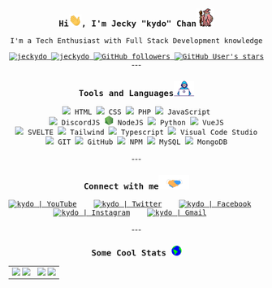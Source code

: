 <body>
  <div align="center">
    <h3><samp> Hi<img src="https://github.com/jeckydo/jeckydo/blob/main/Assets/Hi.gif" width="25px">, I'm Jecky "kydo" Chan<img src="https://github.com/jeckydo/jeckydo/blob/main/Assets/gandalf_parrot.gif" width="35px"> </samp></h3>
    <samp>
    <p>I'm a Tech Enthusiast with Full Stack Development knowledge</p>
    <a href="https://github.com/jeckydo/" target="_blank">
    <img height="18"
      src="https://komarev.com/ghpvc/?username=jeckydo&label=Profile%20views&style=flat-square" alt="jeckydo"/>
    <img height="18"
      src="https://img.shields.io/badge/isActive-true-blue?style=flat-square" alt="jeckydo"/>
    <img height="18"
      src="https://img.shields.io/github/followers/jeckydo?style=social" alt="GitHub followers"/>
    <img height="18"
      src="https://img.shields.io/github/stars/jeckydo?affiliations=OWNER%2CCOLLABORATOR&label=User+stars&style=social" alt="GitHub User's stars"/>
    </a>
    </samp>
  </div>
  <div align="center">
    ---
    <h3><samp> Tools and Languages<img src="https://github.com/jeckydo/jeckydo/blob/main/Assets/Developer.gif" width="40px"> </samp></h3>
      <samp>
        <img height="18"
          src="https://cdn-icons-png.flaticon.com/512/1051/1051277.png"> 
        HTML
        <img height="18"
          src="https://cdn-icons-png.flaticon.com/512/732/732190.png">
        CSS
        <img height="18"
          src="https://cdn.iconscout.com/icon/free/png-256/free-php-2038871-1720084.png">
        PHP
        <img height="18"
          src="https://cdn.icon-icons.com/icons2/2415/PNG/512/javascript_original_logo_icon_146455.png">
        JavaScript
        <br />
        <img height="18"
          src="https://discordjs.guide/meta-image.png">
        DiscordJS
        <img height="18"
          src="https://raw.githubusercontent.com/github/explore/80688e429a7d4ef2fca1e82350fe8e3517d3494d/topics/nodejs/nodejs.png">
        NodeJS
        <img height="18"
          src="https://cdn.worldvectorlogo.com/logos/python-5.svg">
        Python
        <img height="18"
          src="https://cdn.iconscout.com/icon/free/png-256/free-vue-282497.png">
        VueJS
        <br />
        <img height="18"
          src="https://cdn.worldvectorlogo.com/logos/svelte-1.svg">
        SVELTE
        <img height="18"
          src="https://upload.wikimedia.org/wikipedia/commons/d/d5/Tailwind_CSS_Logo.svg">
        Tailwind
        <img height="18"
          src="https://cdn.worldvectorlogo.com/logos/typescript.svg">
        Typescript
        <img height="18"
          src="https://cdn.worldvectorlogo.com/logos/visual-studio-code-1.svg">
        Visual Code Studio
        <br />
        <img height="18"
          src="https://git-scm.com/images/logos/downloads/Git-Icon-1788C.png">
        GIT
        <img height="18"
          src="https://cdn-icons-png.flaticon.com/512/25/25231.png">
        GitHub
        <img height="18"
          src="https://cdn.iconscout.com/icon/free/png-256/free-npm-3-1175132.png">
        NPM
        <img height="18"
          src="https://cdn-icons-png.flaticon.com/512/5968/5968313.png">
        MySQL
        <img height="18"
          src="https://cdn.worldvectorlogo.com/logos/mongodb-icon-1.svg">
        MongoDB
      </samp>
  </div>
  <div align="center">
    <br>
    ---
    <h3><samp> Connect with me<img src="https://github.com/jeckydo/jeckydo/blob/main/Assets/Handshake.gif" width="60px"> </samp></h3>
    <samp>
    <a href="https://www.youtube.com/channel/UCUx44WRdG-dDt5NFlOqhNFA">
      <img alt="kydo | YouTube" width="18px" src="https://cdn-icons-png.flaticon.com/128/174/174883.png" /></a> &nbsp;&nbsp;
    <a href="https://twitter.com/jeckydo_o">
      <img alt="kydo | Twitter" width="18px" src="https://cdn-icons-png.flaticon.com/128/733/733579.png" /></a> &nbsp;&nbsp;
    <a href="https://www.facebook.com/jecvky/">
      <img alt="kydo | Facebook" width="18px" src="https://cdn-icons-png.flaticon.com/128/733/733547.png" /></a> &nbsp;&nbsp;
    <a href="https://www.instagram.com/jecvky/">
      <img alt="kydo | Instagram" width="18px" src="https://cdn-icons-png.flaticon.com/128/174/174855.png" /></a> &nbsp;&nbsp;
    <a href="mailto:contact@kydo.lol">
      <img alt="kydo | Gmail" width="18px" src="https://cdn-icons-png.flaticon.com/128/888/888853.png" /></a> &nbsp;&nbsp;
  </a>
  </samp>
    
  </div>
  <div align="center">
    <br>
    ---
    <h3><samp> Some Cool Stats <img src="https://github.com/jeckydo/jeckydo/blob/main/Assets/Earth.gif" width="20px"></samp></h3>
    <table>
    <td align="center" width="50%">
      <img width="100%" src="https://discord-readme-badge.vercel.app/api?id=169711695932030976"/>
      <img width="100%" src="https://github-readme-streak-stats.herokuapp.com/?user=jeckydo&theme=dark&background=202225&border_color=202225&hide_border=true&stroke=202225"/>
    </td>
    <td align="center" width="50%">
      <img width="100%" src="https://readme-stats-plum-two.vercel.app/api?username=jeckydo&show_icons=true&include_all_commits=true&theme=dark&count_private=true&custom_title=Github%20Stats&bg_color=202225&border_color=202225&icon_color=58a6ff"/>
      <img width="100%" src="https://readme-stats-plum-two.vercel.app/api/top-langs/?username=jeckydo&theme=dark&bg_color=202225&layout=compact&border_color=202225&langs_count=10"/>
    </td>
    </table>
  </div>
</body>

</html>
